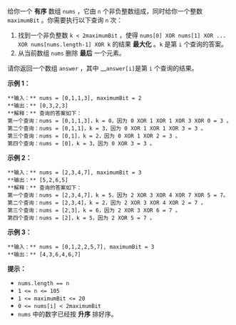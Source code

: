 给你一个 **有序** 数组 `nums` ，它由 `n` 个非负整数组成，同时给你一个整数 `maximumBit` 。你需要执行以下查询 `n` 次：

  1. 找到一个非负整数 `k < 2maximumBit` ，使得 `nums[0] XOR nums[1] XOR ... XOR nums[nums.length-1] XOR k` 的结果 **最大化** 。`k` 是第 `i` 个查询的答案。
  2. 从当前数组 `nums` 删除 **最后** 一个元素。

请你返回一个数组 `answer` ，其中 __`answer[i]`是第 `i` 个查询的结果。

**示例 1：**

    
    
    **输入：** nums = [0,1,1,3], maximumBit = 2
    **输出：** [0,3,2,3]
    **解释：** 查询的答案如下：
    第一个查询：nums = [0,1,1,3]，k = 0，因为 0 XOR 1 XOR 1 XOR 3 XOR 0 = 3 。
    第二个查询：nums = [0,1,1]，k = 3，因为 0 XOR 1 XOR 1 XOR 3 = 3 。
    第三个查询：nums = [0,1]，k = 2，因为 0 XOR 1 XOR 2 = 3 。
    第四个查询：nums = [0]，k = 3，因为 0 XOR 3 = 3 。
    

**示例 2：**

    
    
    **输入：** nums = [2,3,4,7], maximumBit = 3
    **输出：** [5,2,6,5]
    **解释：** 查询的答案如下：
    第一个查询：nums = [2,3,4,7]，k = 5，因为 2 XOR 3 XOR 4 XOR 7 XOR 5 = 7。
    第二个查询：nums = [2,3,4]，k = 2，因为 2 XOR 3 XOR 4 XOR 2 = 7 。
    第三个查询：nums = [2,3]，k = 6，因为 2 XOR 3 XOR 6 = 7 。
    第四个查询：nums = [2]，k = 5，因为 2 XOR 5 = 7 。
    

**示例 3：**

    
    
    **输入：** nums = [0,1,2,2,5,7], maximumBit = 3
    **输出：** [4,3,6,4,6,7]
    

**提示：**

  * `nums.length == n`
  * `1 <= n <= 105`
  * `1 <= maximumBit <= 20`
  * `0 <= nums[i] < 2maximumBit`
  * `nums`​​​ 中的数字已经按 **升序** 排好序。

